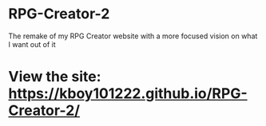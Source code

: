 # RPG-Creator-2
The remake of my RPG Creator website with a more focused vision on what I want out of it

# View the site: https://kboy101222.github.io/RPG-Creator-2/